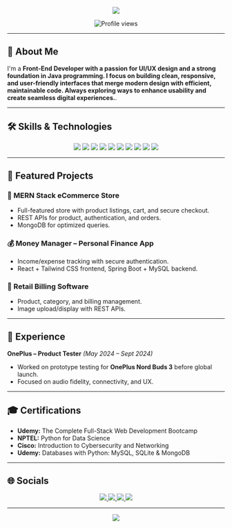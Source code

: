 <!-- Header with gradient + wave animation -->
<p align="center">
  <img src="https://capsule-render.vercel.app/api?type=waving&color=0:0f2027,100:2c5364&height=120&section=header&text=Hi%20I'm%20Tushar%20Singh%20👋&fontSize=30&fontColor=ffffff" />
</p>

<!-- Profile views counter -->
<p align="center">
  <img src="https://komarev.com/ghpvc/?username=tushar24s&label=Profile%20Views&color=0e75b6&style=flat" alt="Profile views" />
</p>

---

## 🚀 About Me
I'm a **Front-End Developer with a passion for UI/UX design and a strong foundation in Java programming. I focus on building clean, responsive, and user-friendly interfaces that merge modern design with efficient, maintainable code. Always exploring ways to enhance usability and create seamless digital experiences.**.  

---

## 🛠 Skills & Technologies  
<p align="center">
  <img src="https://img.shields.io/badge/Java-%23ED8B00.svg?style=for-the-badge&logo=openjdk&logoColor=white">
  <img src="https://img.shields.io/badge/Python-3670A0?style=for-the-badge&logo=python&logoColor=ffdd54">
  <img src="https://img.shields.io/badge/JavaScript-%23323330.svg?style=for-the-badge&logo=javascript&logoColor=%23F7DF1E">
  <img src="https://img.shields.io/badge/React-%2320232a.svg?style=for-the-badge&logo=react&logoColor=%2361DAFB">
  <img src="https://img.shields.io/badge/Spring%20Boot-%236DB33F.svg?style=for-the-badge&logo=spring&logoColor=white">
  <img src="https://img.shields.io/badge/MongoDB-%234ea94b.svg?style=for-the-badge&logo=mongodb&logoColor=white">
  <img src="https://img.shields.io/badge/MySQL-%2300f.svg?style=for-the-badge&logo=mysql&logoColor=white">
  <img src="https://img.shields.io/badge/Node.js-43853D?style=for-the-badge&logo=node.js&logoColor=white">
  <img src="https://img.shields.io/badge/Bootstrap-%23563D7C.svg?style=for-the-badge&logo=bootstrap&logoColor=white">
  <img src="https://img.shields.io/badge/Tailwind_CSS-%2338B2AC.svg?style=for-the-badge&logo=tailwind-css&logoColor=white">
</p>

---

## 📌 Featured Projects  

### 🛒 MERN Stack eCommerce Store  
- Full-featured store with product listings, cart, and secure checkout.  
- REST APIs for product, authentication, and orders.  
- MongoDB for optimized queries.  

### 💰 Money Manager – Personal Finance App  
- Income/expense tracking with secure authentication.  
- React + Tailwind CSS frontend, Spring Boot + MySQL backend.  

### 🧾 Retail Billing Software  
- Product, category, and billing management.  
- Image upload/display with REST APIs.  

---

## 💼 Experience  
**OnePlus – Product Tester** *(May 2024 – Sept 2024)*  
- Worked on prototype testing for **OnePlus Nord Buds 3** before global launch.  
- Focused on audio fidelity, connectivity, and UX.  

---

## 🎓 Certifications  
- **Udemy:** The Complete Full-Stack Web Development Bootcamp  
- **NPTEL:** Python for Data Science   
- **Cisco:** Introduction to Cybersecurity and Networking
- **Udemy:** Databases with Python: MySQL, SQLite & MongoDB 

---

## 🌐 Socials  
<p align="center">
  <a href="https://leetcode.com/u/tushar_s24/">
    <img src="https://img.shields.io/badge/LeetCode-FFA116?style=for-the-badge&logo=leetcode&logoColor=white">
  </a>
  <a href="https://www.geeksforgeeks.org/user/tusharsingh0824/">
    <img src="https://img.shields.io/badge/GeeksforGeeks-0F9D58?style=for-the-badge&logo=geeksforgeeks&logoColor=white">
  </a>
  <a href="https://www.linkedin.com/in/tushar-singh-8a2b21226/">
    <img src="https://img.shields.io/badge/LinkedIn-0077B5?style=for-the-badge&logo=linkedin&logoColor=white">
  </a>
  <a href="mailto:tushar.singh0824@gmail.com">
    <img src="https://img.shields.io/badge/Gmail-D14836?style=for-the-badge&logo=gmail&logoColor=white">
  </a>
</p>

---

<!-- Footer with gradient wave -->
<p align="center">
  <img src="https://capsule-render.vercel.app/api?type=waving&color=0:0f2027,100:2c5364&height=100&section=footer" />
</p>

